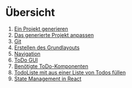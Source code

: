 # Übersicht
1) [Ein Projekt generieren](./setup_project.md)
2) [Das generierte Projekt anpassen](./cleanup_project.md)
3) [Git](./git.md)
4) [Erstellen des Grundlayouts](./basic_layout.md)
5) [Navigation](./navigation.md)
6) [ToDo GUI](./materialui_introduction.md)
7) [Benötigte ToDo-Komponenten](./needed_todo_components.md)
8) [TodoListe mit aus einer Liste von Todos füllen](./gui_with_basic_data.md)
9) [State Management in React](./stateMmanagement_overview.md)